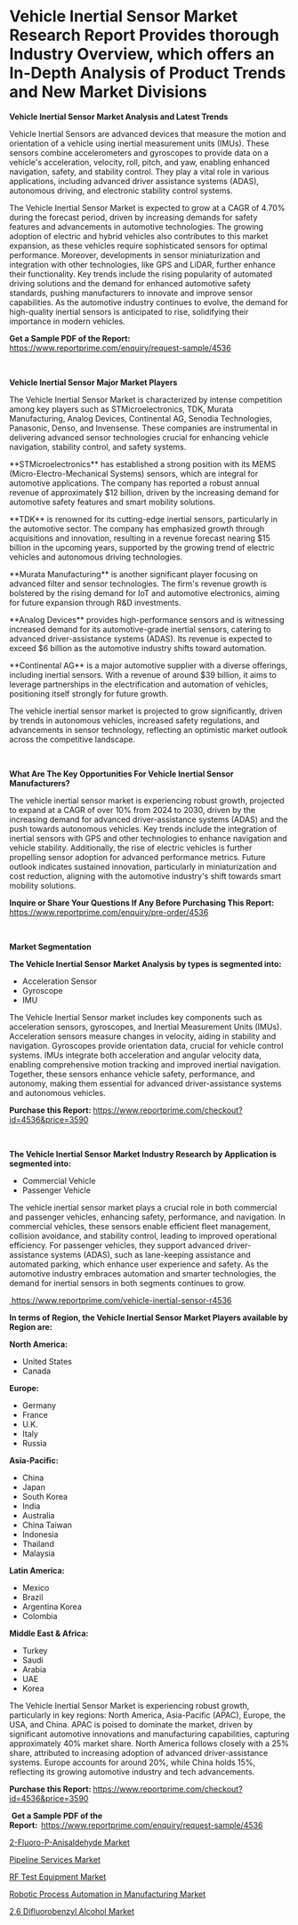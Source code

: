 <p><h1>Vehicle Inertial Sensor Market Research Report Provides thorough Industry Overview, which offers an In-Depth Analysis of Product Trends and New Market Divisions</h1></p><p><strong>Vehicle Inertial Sensor Market Analysis and Latest Trends</strong></p>
<p><p>Vehicle Inertial Sensors are advanced devices that measure the motion and orientation of a vehicle using inertial measurement units (IMUs). These sensors combine accelerometers and gyroscopes to provide data on a vehicle's acceleration, velocity, roll, pitch, and yaw, enabling enhanced navigation, safety, and stability control. They play a vital role in various applications, including advanced driver assistance systems (ADAS), autonomous driving, and electronic stability control systems.</p><p>The Vehicle Inertial Sensor Market is expected to grow at a CAGR of 4.70% during the forecast period, driven by increasing demands for safety features and advancements in automotive technologies. The growing adoption of electric and hybrid vehicles also contributes to this market expansion, as these vehicles require sophisticated sensors for optimal performance. Moreover, developments in sensor miniaturization and integration with other technologies, like GPS and LiDAR, further enhance their functionality. Key trends include the rising popularity of automated driving solutions and the demand for enhanced automotive safety standards, pushing manufacturers to innovate and improve sensor capabilities. As the automotive industry continues to evolve, the demand for high-quality inertial sensors is anticipated to rise, solidifying their importance in modern vehicles.</p></p>
<p><strong>Get a Sample PDF of the Report:&nbsp;</strong> <a href="https://www.reportprime.com/enquiry/request-sample/4536">https://www.reportprime.com/enquiry/request-sample/4536</a></p>
<p>&nbsp;</p>
<p><strong>Vehicle Inertial Sensor Major Market Players</strong></p>
<p><p>The Vehicle Inertial Sensor Market is characterized by intense competition among key players such as STMicroelectronics, TDK, Murata Manufacturing, Analog Devices, Continental AG, Senodia Technologies, Panasonic, Denso, and Invensense. These companies are instrumental in delivering advanced sensor technologies crucial for enhancing vehicle navigation, stability control, and safety systems.</p><p>**STMicroelectronics** has established a strong position with its MEMS (Micro-Electro-Mechanical Systems) sensors, which are integral for automotive applications. The company has reported a robust annual revenue of approximately $12 billion, driven by the increasing demand for automotive safety features and smart mobility solutions.</p><p>**TDK** is renowned for its cutting-edge inertial sensors, particularly in the automotive sector. The company has emphasized growth through acquisitions and innovation, resulting in a revenue forecast nearing $15 billion in the upcoming years, supported by the growing trend of electric vehicles and autonomous driving technologies.</p><p>**Murata Manufacturing** is another significant player focusing on advanced filter and sensor technologies. The firm's revenue growth is bolstered by the rising demand for IoT and automotive electronics, aiming for future expansion through R&D investments.</p><p>**Analog Devices** provides high-performance sensors and is witnessing increased demand for its automotive-grade inertial sensors, catering to advanced driver-assistance systems (ADAS). Its revenue is expected to exceed $6 billion as the automotive industry shifts toward automation.</p><p>**Continental AG** is a major automotive supplier with a diverse offerings, including inertial sensors. With a revenue of around $39 billion, it aims to leverage partnerships in the electrification and automation of vehicles, positioning itself strongly for future growth.</p><p>The vehicle inertial sensor market is projected to grow significantly, driven by trends in autonomous vehicles, increased safety regulations, and advancements in sensor technology, reflecting an optimistic market outlook across the competitive landscape.</p></p>
<p>&nbsp;</p>
<p><strong>What Are The Key Opportunities For Vehicle Inertial Sensor Manufacturers?</strong></p>
<p><p>The vehicle inertial sensor market is experiencing robust growth, projected to expand at a CAGR of over 10% from 2024 to 2030, driven by the increasing demand for advanced driver-assistance systems (ADAS) and the push towards autonomous vehicles. Key trends include the integration of inertial sensors with GPS and other technologies to enhance navigation and vehicle stability. Additionally, the rise of electric vehicles is further propelling sensor adoption for advanced performance metrics. Future outlook indicates sustained innovation, particularly in miniaturization and cost reduction, aligning with the automotive industry's shift towards smart mobility solutions.</p></p>
<p><strong>Inquire or Share Your Questions If Any Before Purchasing This Report:</strong> <a href="https://www.reportprime.com/enquiry/pre-order/4536">https://www.reportprime.com/enquiry/pre-order/4536</a></p>
<p>&nbsp;</p>
<p><strong>Market Segmentation</strong></p>
<p><strong>The Vehicle Inertial Sensor Market Analysis by types is segmented into:</strong></p>
<p><ul><li>Acceleration Sensor</li><li>Gyroscope</li><li>IMU</li></ul></p>
<p><p>The Vehicle Inertial Sensor market includes key components such as acceleration sensors, gyroscopes, and Inertial Measurement Units (IMUs). Acceleration sensors measure changes in velocity, aiding in stability and navigation. Gyroscopes provide orientation data, crucial for vehicle control systems. IMUs integrate both acceleration and angular velocity data, enabling comprehensive motion tracking and improved inertial navigation. Together, these sensors enhance vehicle safety, performance, and autonomy, making them essential for advanced driver-assistance systems and autonomous vehicles.</p></p>
<p><strong>Purchase this Report:&nbsp;</strong><a href="https://www.reportprime.com/checkout?id=4536&price=3590">https://www.reportprime.com/checkout?id=4536&price=3590</a></p>
<p>&nbsp;</p>
<p><strong>The Vehicle Inertial Sensor Market Industry Research by Application is segmented into:</strong></p>
<p><ul><li>Commercial Vehicle</li><li>Passenger Vehicle</li></ul></p>
<p><p>The vehicle inertial sensor market plays a crucial role in both commercial and passenger vehicles, enhancing safety, performance, and navigation. In commercial vehicles, these sensors enable efficient fleet management, collision avoidance, and stability control, leading to improved operational efficiency. For passenger vehicles, they support advanced driver-assistance systems (ADAS), such as lane-keeping assistance and automated parking, which enhance user experience and safety. As the automotive industry embraces automation and smarter technologies, the demand for inertial sensors in both segments continues to grow.</p></p>
<p><a href="https://www.reportprime.com/vehicle-inertial-sensor-r4536">&nbsp;https://www.reportprime.com/vehicle-inertial-sensor-r4536</a></p>
<p><strong>In terms of Region, the Vehicle Inertial Sensor Market Players available by Region are:</strong></p>
<p>
    <p> <strong> North America: </strong>
        <ul>
            <li>United States</li>
            <li>Canada</li>
        </ul>
        </p> 
    <p> <strong> Europe: </strong>
        <ul>
            <li>Germany</li>
            <li>France</li>
            <li>U.K.</li>
            <li>Italy</li>
            <li>Russia</li>
        </ul>
        </p> 
    <p> <strong> Asia-Pacific: </strong>
        <ul>
            <li>China</li>
            <li>Japan</li>
            <li>South Korea</li>
            <li>India</li>
            <li>Australia</li>
            <li>China Taiwan</li>
            <li>Indonesia</li>
            <li>Thailand</li>
            <li>Malaysia</li>
        </ul>
        </p> 
    <p> <strong> Latin America: </strong>
        <ul>
            <li>Mexico</li>
            <li>Brazil</li>
            <li>Argentina Korea</li>
            <li>Colombia</li>
        </ul>
        </p> 
    <p> <strong> Middle East & Africa: </strong>
        <ul>
            <li>Turkey</li>
            <li>Saudi</li>
            <li>Arabia</li>
            <li>UAE</li>
            <li>Korea</li>
        </ul>
    </p>
    </p>
<p><p>The Vehicle Inertial Sensor Market is experiencing robust growth, particularly in key regions: North America, Asia-Pacific (APAC), Europe, the USA, and China. APAC is poised to dominate the market, driven by significant automotive innovations and manufacturing capabilities, capturing approximately 40% market share. North America follows closely with a 25% share, attributed to increasing adoption of advanced driver-assistance systems. Europe accounts for around 20%, while China holds 15%, reflecting its growing automotive industry and tech advancements.</p></p>
<p><strong>Purchase this Report: </strong><a href="https://www.reportprime.com/checkout?id=4536&price=3590">https://www.reportprime.com/checkout?id=4536&price=3590</a></p>
<p>&nbsp;<strong>Get a Sample PDF of the Report:&nbsp;&nbsp;</strong><a href="https://www.reportprime.com/enquiry/request-sample/4536">https://www.reportprime.com/enquiry/request-sample/4536</a></p>
<p><strong></strong></p>
<p><p><a href="https://issuu.com/reportprime-2/docs/2-fluoro-p-anisaldehyde-market-size_5edb100bfc74d8">2-Fluoro-P-Anisaldehyde Market</a></p><p><a href="https://www.linkedin.com/pulse/future-insights-pipeline-services-market-trends-regional-2zzee?trackingId=BHdPDdymR3WFzOTu4yKXOA%3D%3D">Pipeline Services Market</a></p><p><a href="https://www.linkedin.com/pulse/rf-test-equipment-market-share-size-trends-industry-analysis-nydzc?trackingId=IERiBvG8Sdq5cc9MwZZoJQ%3D%3D">RF Test Equipment Market</a></p><p><a href="https://www.linkedin.com/pulse/global-robotic-process-automation-manufacturing-industry-wmvte?trackingId=c7bi8XqoRqOTbnZ%2F2phDDw%3D%3D">Robotic Process Automation in Manufacturing Market</a></p><p><a href="https://issuu.com/reportprime-2/docs/26-difluorobenzyl-alcohol-market-si_3a7462a68099e3">2,6 Difluorobenzyl Alcohol Market</a></p></p>